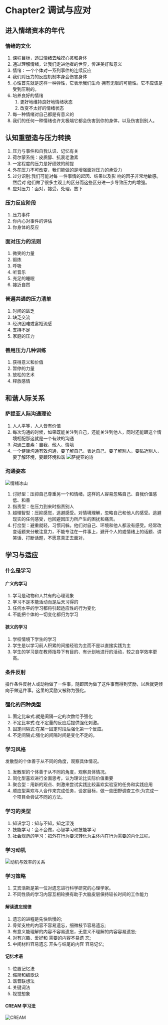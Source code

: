 # Chapter2 调试与应对

## 进入情绪资本的年代

### 情绪的文化

1. 课程目标，透过情绪去触摸心灵和身体
2. 通过理解情绪，让我们走进他者的世界，传递美好和意义
3. 情绪：一个个体对一系列事件的连续反应
4. 我们对压力的反应机制本身会伤害身体
5. 心性首先就是这样一种弹性，它表示我们生命 拥有无限的可能性。它不应该是受到压制的。
6. 培养良好的情绪
    1. 更好地维持良好地情绪状态
    2. 改变不太好的情绪状态
7. 每一种情绪对自己都是有意义的
8. 我们的任何一种情绪也许太极端它都会伤害到你的身体，以及伤害到别人。

## 认知重塑造与压力转换

1. 压力与事件和自我认识、记忆有关
2. 荷尔蒙系统：皮质醇、抗衰老激素
3. 一定程度的压力是好绩效的前提
4. 外在压力不可改变，我们能做的是增强面对压力的承受力
5. 过分识别:我们可能对每 一件事情的起因、结果以及影 响的因子非常地敏感。然后对 他们做了很多主观上的区分而这些区分进一步导致压力的增强。
6. 应对压力：面对，接受，处理，放下

### 压力反应阶段

1. 压力事件
2. 你内心对事件的评估
3. 你身体的反应

### 面对压力的法则

1. 微笑的力量
2. 锻炼
3. 呼吸
4. 听音乐
5. 充足的睡眠
6. 接近自然

### 普遍共通的压力清单

1. 时间的匮乏
2. 缺乏交流
3. 经济困难或富裕流感
4. 支持不足
5. 家庭的压力

### 善用压力几种训练

1. 获得意义和价值
2. 暂停的力量
3. 放松的艺术
4. 释放感情

## 和谐人际关系

### 萨提亚人际沟通理论

1. 人人平等，人人皆有价值
2. 每次沟通的时候，如果既能关注到自己，还能关注到他人，同时还能跟这个情境相配那这就是一个有效的沟通
3. 沟通三要素：自我、他人、情境
4. 一个健康沟通有效沟通，要了解自己，表达自己，要了解别人，要贴近别人，要了解环境，要跟环境和谐
   ![萨提亚的诗](/pic/img_6.png)

### 沟通姿态

![情绪冰山](/pic/img_5.png)

1. 讨好型：压抑自己尊重另一个和情绪，这样的人容易忽略自己、自我价值感低、和善
2. 指责型：在压力到来时指责别人
3. 超理智型：压抑感觉，逃避感受。对情境理解，忽略自己和他人的感受。逃避现实的任何感受，也回避因压力所产生的困扰和痛苦。
4. 打岔型：避重就轻，习惯闪躲。他们对自己、环境和他人都没有感受。经常改变话题来分散注意力，不能专注在一件事上，避开个人的或情绪上的话题、讲笑话、打断话题，不愿意真正去面对，

## 学习与适应

### 什么是学习

#### 广义的学习

1. 学习是动物和人共有的心理现象
2. 学习不是本能活动而是后天习得的
3. 任何水平的学习都将引起适应性的行为变化
4. 不能把个体的一切变化都归为学习

#### 狭义的学习

1. 学校情境下学生的学习
2. 学生是以学习前人积累的间接经验为主而不是以直接实践为主
3. 学生的学习是在教师指导下有目的、有计划地进行的活动，较之自学效率更高。

### 条件反射

操作条件反射人或动物做了一件事，随即因为做了这件事而得到奖励，以后就更倾向于做这件事。这里的奖励又被称为强化。

### 强化的四种类型

1. 固定比率式:就是间隔一定的次数给予强化
2. 不定比率式:在不定量的反应后提供强化刺激。
3. 固定间隔式:在某一固定时段后强化第一个反应。
4. 不定间隔式:强化的间隔时间是变化不定的。

### 学习风格

发散型的个体善于从不同的角度，观察具体情况。

1. 发散型的个体善于从不同的角度，观察具体情况。
2. 同化型喜欢进行全面思考，认为理论比实际价值重要
3. 聚合型：用新的观点、刺激来尝试实践比较喜欢实验室的任务和实践应用
4. 顺应型喜欢与人合作来完成任务，设定目标，做一些田野调查工作;为完成一个项目会尝试不同的方法。
### 学习的类型
1. 知识学习：知与不知，知之深浅
2. 技能学习：会不会做，心智学习和技能学习
3. 社会规范的学习：把外在行为要求转化为主体内在行为需要的内化过程。
### 学习动机
![动机与效率的关系](/pic/img_7.png)
### 学习策略
1. 艾宾浩斯是第一位对遗忘进行科学研究的心理学家。
2. 不同性质的学习内容互相轮换有助于大脑皮层保持较长时间的工作能力

#### 解读遗忘规律
1. 遗忘的进程是先快后慢的;
2. 骨架支柱的内容不容易遗忘，细微枝节容易遗忘;
3. 有意义能理解的内容不容易遗忘，无意义不理解的内容容易遗忘;
4. 对有兴趣、爱好和
   需要的内容不易遗
   忘;
5. 中间材料容易遗忘
   开头与结尾的内容
   容易记忆;
#### 记忆术语
1. 位置记忆法
2. 缩简和编歌诀
3. 谐音联想法
4. 关键词法
5. 视觉想象
#### CREAM 学习法
![CREAM](/pic/img_8.png)






































